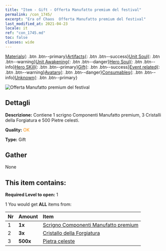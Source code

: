 ```yaml
---
title: "Item - Gift - Offerta Manufatto premium del festival"
permalink: /con_1745/
excerpt: "Era of Chaos  Offerta Manufatto premium del festival"
last_modified_at: 2021-04-23
locale: it
ref: "con_1745.md"
toc: false
classes: wide
---
```

 [Materials](/ItemsIT/){: .btn .btn--primary}[Artifacts](/ItemsIT/Artifacts/){: .btn .btn--success}[Unit Soul](/ItemsIT/UnitSoul/){: .btn .btn--warning}[Unit Awakening](/ItemsIT/UnitAwakening/){: .btn .btn--danger}[Hero Soul](/ItemsIT/HeroSoul/){: .btn .btn--info}[Hero SKill](/ItemsIT/HeroSkill/){: .btn .btn--primary}[Gift](/ItemsIT/Gift/){: .btn .btn--success}[Event related](/ItemsIT/Events/){: .btn .btn--warning}[Avatars](/ItemsIT/Avatars/){: .btn .btn--danger}[Consumables](/ItemsIT/Consumables/){: .btn .btn--info}[Unknown](/ItemsIT/Unknown/){: .btn .btn--primary}

 ![Offerta Manufatto premium del festival](/images/t/i_907048.png)

## Dettagli
 **Descrizione:** Contiene 1 scrigno Componenti Manufatto premium, 3 Cristalli della Forgiatura e 500 Pietre celesti.

 **Quality:** <span style="color: #FF8C00">OK</span>

 **Type:** Gift

## Gather

  None

## This item contains:

 **Required Level to open:** 1

 1 You would get **ALL** items  from:

  | Nr | Amount |     Item    |
  |:---|:-------|:------------|
  | 1 |  **1x** | [Scrigno Componenti Manufatto premium](/ItemsIT/con_1740/) |  | 
  | 2 |  **3x** | [Cristallo della Forgiatura](/ItemsIT/art_189/) |  | 
  | 3 |  **500x** | [Pietra celeste](/ItemsIT/art_188/) |  | 
